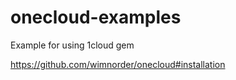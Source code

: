 # onecloud-examples

Example for using 1cloud gem 

https://github.com/wimnorder/onecloud#installation
